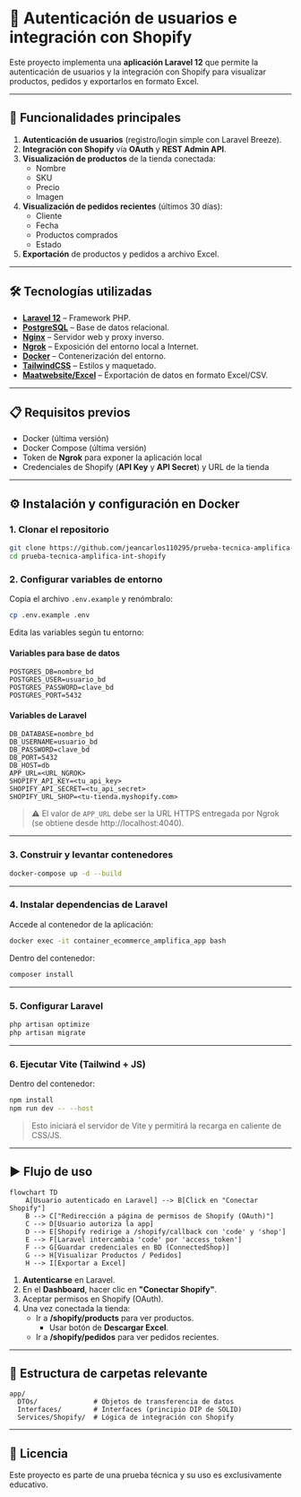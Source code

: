 # 🚀 Autenticación de usuarios e integración con Shopify

Este proyecto implementa una **aplicación Laravel 12** que permite la autenticación de usuarios y la integración con Shopify para visualizar productos, pedidos y exportarlos en formato Excel.

---

## 📌 Funcionalidades principales

1. **Autenticación de usuarios** (registro/login simple con Laravel Breeze).
2. **Integración con Shopify** vía **OAuth** y **REST Admin API**.
3. **Visualización de productos** de la tienda conectada:
   - Nombre
   - SKU
   - Precio
   - Imagen
4. **Visualización de pedidos recientes** (últimos 30 días):
   - Cliente
   - Fecha
   - Productos comprados
   - Estado
5. **Exportación** de productos y pedidos a archivo Excel.

---

## 🛠️ Tecnologías utilizadas

- **[Laravel 12](https://laravel.com/docs/12.x)** – Framework PHP.
- **[PostgreSQL](https://www.postgresql.org/)** – Base de datos relacional.
- **[Nginx](https://www.nginx.com/)** – Servidor web y proxy inverso.
- **[Ngrok](https://ngrok.com/)** – Exposición del entorno local a Internet.
- **[Docker](https://www.docker.com/)** – Contenerización del entorno.
- **[TailwindCSS](https://tailwindcss.com/)** – Estilos y maquetado.
- **[Maatwebsite/Excel](https://laravel-excel.com/)** – Exportación de datos en formato Excel/CSV.

---

## 📋 Requisitos previos

- Docker (última versión)
- Docker Compose (última versión)
- Token de **Ngrok** para exponer la aplicación local
- Credenciales de Shopify (**API Key** y **API Secret**) y URL de la tienda

---

## ⚙️ Instalación y configuración en Docker

### 1. Clonar el repositorio
```bash
git clone https://github.com/jeancarlos110295/prueba-tecnica-amplifica-int-shopify.git
cd prueba-tecnica-amplifica-int-shopify
```

### 2. Configurar variables de entorno
Copia el archivo `.env.example` y renómbralo:
```bash
cp .env.example .env
```
Edita las variables según tu entorno:

#### Variables para base de datos
```
POSTGRES_DB=nombre_bd
POSTGRES_USER=usuario_bd
POSTGRES_PASSWORD=clave_bd
POSTGRES_PORT=5432
```

#### Variables de Laravel
```
DB_DATABASE=nombre_bd
DB_USERNAME=usuario_bd
DB_PASSWORD=clave_bd
DB_PORT=5432
DB_HOST=db
APP_URL=<URL_NGROK>
SHOPIFY_API_KEY=<tu_api_key>
SHOPIFY_API_SECRET=<tu_api_secret>
SHOPIFY_URL_SHOP=<tu-tienda.myshopify.com>
```

> ⚠️ El valor de `APP_URL` debe ser la URL HTTPS entregada por Ngrok (se obtiene desde http://localhost:4040).

---

### 3. Construir y levantar contenedores
```bash
docker-compose up -d --build
```

---

### 4. Instalar dependencias de Laravel
Accede al contenedor de la aplicación:
```bash
docker exec -it container_ecommerce_amplifica_app bash
```
Dentro del contenedor:
```bash
composer install
```

---

### 5. Configurar Laravel
```bash
php artisan optimize
php artisan migrate
```

---

### 6. Ejecutar Vite (Tailwind + JS)
Dentro del contenedor:
```bash
npm install
npm run dev -- --host
```
> Esto iniciará el servidor de Vite y permitirá la recarga en caliente de CSS/JS.

---

## ▶️ Flujo de uso

```mermaid
flowchart TD
    A[Usuario autenticado en Laravel] --> B[Click en "Conectar Shopify"]
    B --> C["Redirección a página de permisos de Shopify (OAuth)"]
    C --> D[Usuario autoriza la app]
    D --> E[Shopify redirige a /shopify/callback con 'code' y 'shop']
    E --> F[Laravel intercambia 'code' por 'access_token']
    F --> G[Guardar credenciales en BD (ConnectedShop)]
    G --> H[Visualizar Productos / Pedidos]
    H --> I[Exportar a Excel]
```

1. **Autenticarse** en Laravel.
2. En el **Dashboard**, hacer clic en **"Conectar Shopify"**.
3. Aceptar permisos en Shopify (OAuth).
4. Una vez conectada la tienda:
   - Ir a **/shopify/products** para ver productos.
     - Usar botón de **Descargar Excel**.
   - Ir a **/shopify/pedidos** para ver pedidos recientes.

---

## 📂 Estructura de carpetas relevante

```
app/
  DTOs/              # Objetos de transferencia de datos
  Interfaces/        # Interfaces (principio DIP de SOLID)
  Services/Shopify/  # Lógica de integración con Shopify
```

---

## 📜 Licencia
Este proyecto es parte de una prueba técnica y su uso es exclusivamente educativo.
